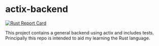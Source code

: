 # actix-backend
[![Rust Report Card](https://rust-reportcard.xuri.me/badge/github.com/skyneticist/actix-backend)](https://rust-reportcard.xuri.me/report/github.com/skyneticist/actix-backend)


This project contains a general backend using actix and includes tests. Principally this repo is intended to aid my learning the Rust language.

